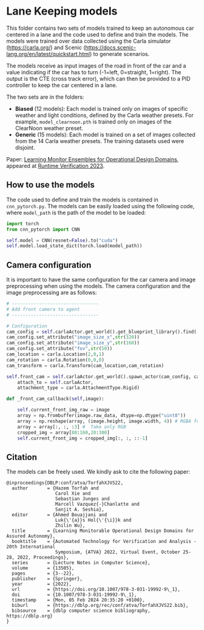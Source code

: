 # Lane Keeping models

This folder contains two sets of models trained to keep an autonomous car centered in a lane and the code used to define and train the models. The models were trained over data collected using the Carla simulator (https://carla.org/) and Scenic (https://docs.scenic-lang.org/en/latest/quickstart.html) to generate scenarios.

The models receive as input images of the road in front of the car and a value indicating if the car has to turn (-1=left, 0=straight, 1=right). The output is the CTE (cross track error), which can then be provided to a PID controller to keep the car centered in a lane.  

The two sets are in the folders:
- **Biased** (12 models): Each model is trained only on images of specific weather and light conditions, defined by the Carla weather presets. For example, ```model_clearnoon.pth``` is trained only on images of the ClearNoon weather preset.
- **Generic** (15 models): Each model is trained on a set of images collected from the 14 Carla weather presets. The training datasets used were disjoint.

Paper: [Learning Monitor Ensembles for Operational Design Domains](https://link.springer.com/chapter/10.1007/978-3-031-44267-4_14), appeared at [Runtime Verification 2023](https://rv23.csd.auth.gr/).

## How to use the models
The code used to define and train the models is contained in ```cnn_pytorch.py```. The models can be easily loaded using the following code, where ```model_path``` is the path of the model to be loaded:


```python
import torch
from cnn_pytorch import CNN

self.model = CNN(resnet=False).to("cuda")
self.model.load_state_dict(torch.load(model_path))

```

## Camera configuration

It is important to have the same configuration for the car camera and image preprocessing when using the models. The camera configuration and the image preprocessing are as follows:

```python
# --------------------------------
# Add front camera to agent
# --------------------------------

# Configuration
cam_config = self.carlaActor.get_world().get_blueprint_library().find('sensor.camera.rgb')
cam_config.set_attribute("image_size_x",str(320))
cam_config.set_attribute("image_size_y",str(160))
cam_config.set_attribute("fov",str(50))
cam_location = carla.Location(2,0,1)
cam_rotation = carla.Rotation(0,0,0)
cam_transform = carla.Transform(cam_location,cam_rotation)

self.front_cam = self.carlaActor.get_world().spawn_actor(cam_config, cam_transform, 
    attach_to = self.carlaActor, 
    attachment_type = carla.AttachmentType.Rigid)
```

```python
def _front_cam_callback(self,image):

    self.current_front_img_raw = image
    array = np.frombuffer(image.raw_data, dtype=np.dtype("uint8")) 
    array = np.reshape(array, (image.height, image.width, 4)) # RGBA format
    array = array[:, :, :3] #  Take only RGB
    cropped_img = array[80:160,20:300]
    self.current_front_img = cropped_img[:, :, ::-1]

``` 


## Citation

The models can be freely used. We kindly ask to cite the following paper:

```
@inproceedings{DBLP:conf/atva/TorfahXJVS22,
  author       = {Hazem Torfah and
                  Carol Xie and
                  Sebastian Junges and
                  Marcell Vazquez{-}Chanlatte and
                  Sanjit A. Seshia},
  editor       = {Ahmed Bouajjani and
                  Luk{\'{a}}s Hol{\'{\i}}k and
                  Zhilin Wu},
  title        = {Learning Monitorable Operational Design Domains for Assured Autonomy},
  booktitle    = {Automated Technology for Verification and Analysis - 20th International
                  Symposium, {ATVA} 2022, Virtual Event, October 25-28, 2022, Proceedings},
  series       = {Lecture Notes in Computer Science},
  volume       = {13505},
  pages        = {3--22},
  publisher    = {Springer},
  year         = {2022},
  url          = {https://doi.org/10.1007/978-3-031-19992-9\_1},
  doi          = {10.1007/978-3-031-19992-9\_1},
  timestamp    = {Mon, 05 Feb 2024 20:35:20 +0100},
  biburl       = {https://dblp.org/rec/conf/atva/TorfahXJVS22.bib},
  bibsource    = {dblp computer science bibliography, https://dblp.org}
}
```

